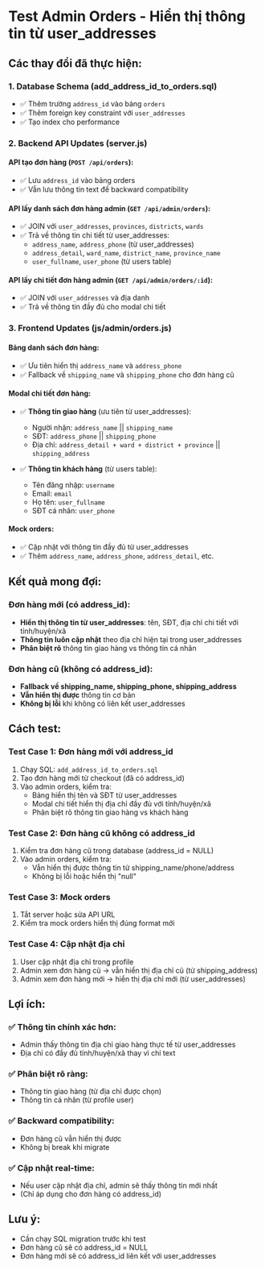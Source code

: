 # Test Admin Orders - Hiển thị thông tin từ user_addresses

## Các thay đổi đã thực hiện:

### 1. Database Schema (add_address_id_to_orders.sql)
- ✅ Thêm trường `address_id` vào bảng `orders`
- ✅ Thêm foreign key constraint với `user_addresses`
- ✅ Tạo index cho performance

### 2. Backend API Updates (server.js)

#### API tạo đơn hàng (`POST /api/orders`):
- ✅ Lưu `address_id` vào bảng orders
- ✅ Vẫn lưu thông tin text để backward compatibility

#### API lấy danh sách đơn hàng admin (`GET /api/admin/orders`):
- ✅ JOIN với `user_addresses`, `provinces`, `districts`, `wards`
- ✅ Trả về thông tin chi tiết từ user_addresses:
  - `address_name`, `address_phone` (từ user_addresses)
  - `address_detail`, `ward_name`, `district_name`, `province_name`
  - `user_fullname`, `user_phone` (từ users table)

#### API lấy chi tiết đơn hàng admin (`GET /api/admin/orders/:id`):
- ✅ JOIN với `user_addresses` và địa danh
- ✅ Trả về thông tin đầy đủ cho modal chi tiết

### 3. Frontend Updates (js/admin/orders.js)

#### Bảng danh sách đơn hàng:
- ✅ Ưu tiên hiển thị `address_name` và `address_phone`
- ✅ Fallback về `shipping_name` và `shipping_phone` cho đơn hàng cũ

#### Modal chi tiết đơn hàng:
- ✅ **Thông tin giao hàng** (ưu tiên từ user_addresses):
  - Người nhận: `address_name` || `shipping_name`
  - SĐT: `address_phone` || `shipping_phone`
  - Địa chỉ: `address_detail + ward + district + province` || `shipping_address`

- ✅ **Thông tin khách hàng** (từ users table):
  - Tên đăng nhập: `username`
  - Email: `email`
  - Họ tên: `user_fullname`
  - SĐT cá nhân: `user_phone`

#### Mock orders:
- ✅ Cập nhật với thông tin đầy đủ từ user_addresses
- ✅ Thêm `address_name`, `address_phone`, `address_detail`, etc.

## Kết quả mong đợi:

### Đơn hàng mới (có address_id):
- **Hiển thị thông tin từ user_addresses**: tên, SĐT, địa chỉ chi tiết với tỉnh/huyện/xã
- **Thông tin luôn cập nhật** theo địa chỉ hiện tại trong user_addresses
- **Phân biệt rõ** thông tin giao hàng vs thông tin cá nhân

### Đơn hàng cũ (không có address_id):
- **Fallback về shipping_name, shipping_phone, shipping_address**
- **Vẫn hiển thị được** thông tin cơ bản
- **Không bị lỗi** khi không có liên kết user_addresses

## Cách test:

### Test Case 1: Đơn hàng mới với address_id
1. Chạy SQL: `add_address_id_to_orders.sql`
2. Tạo đơn hàng mới từ checkout (đã có address_id)
3. Vào admin orders, kiểm tra:
   - Bảng hiển thị tên và SĐT từ user_addresses
   - Modal chi tiết hiển thị địa chỉ đầy đủ với tỉnh/huyện/xã
   - Phân biệt rõ thông tin giao hàng vs khách hàng

### Test Case 2: Đơn hàng cũ không có address_id
1. Kiểm tra đơn hàng cũ trong database (address_id = NULL)
2. Vào admin orders, kiểm tra:
   - Vẫn hiển thị được thông tin từ shipping_name/phone/address
   - Không bị lỗi hoặc hiển thị "null"

### Test Case 3: Mock orders
1. Tắt server hoặc sửa API URL
2. Kiểm tra mock orders hiển thị đúng format mới

### Test Case 4: Cập nhật địa chỉ
1. User cập nhật địa chỉ trong profile
2. Admin xem đơn hàng cũ → vẫn hiển thị địa chỉ cũ (từ shipping_address)
3. Admin xem đơn hàng mới → hiển thị địa chỉ mới (từ user_addresses)

## Lợi ích:

### ✅ **Thông tin chính xác hơn**:
- Admin thấy thông tin địa chỉ giao hàng thực tế từ user_addresses
- Địa chỉ có đầy đủ tỉnh/huyện/xã thay vì chỉ text

### ✅ **Phân biệt rõ ràng**:
- Thông tin giao hàng (từ địa chỉ được chọn)
- Thông tin cá nhân (từ profile user)

### ✅ **Backward compatibility**:
- Đơn hàng cũ vẫn hiển thị được
- Không bị break khi migrate

### ✅ **Cập nhật real-time**:
- Nếu user cập nhật địa chỉ, admin sẽ thấy thông tin mới nhất
- (Chỉ áp dụng cho đơn hàng có address_id)

## Lưu ý:
- Cần chạy SQL migration trước khi test
- Đơn hàng cũ sẽ có address_id = NULL
- Đơn hàng mới sẽ có address_id liên kết với user_addresses
